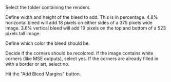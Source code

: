 Select the folder containing the renders.

Define width and height of the bleed to add. This is in percentage.
4.8% horizontal bleed will add 18 pixels on either sides of a 375 pixels wide image.
3.6% vertical bleed will add 19 pixels on the top and bottom of a 523 pixels tall image.

Define which color the bleed should be.

Decide if the corners should be recolored.
If the image contains white corners (like MSE outputs), select yes.
If the corners are already filled in with a border or art, select no.

Hit the "Add Bleed Margins" button.
